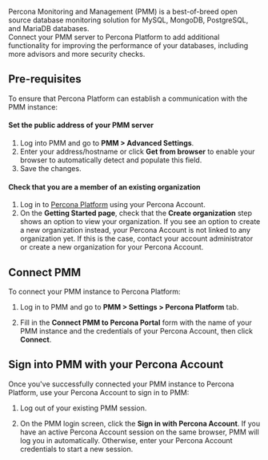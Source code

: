Percona Monitoring and Management (PMM) is a best-of-breed open source database monitoring solution for MySQL, MongoDB, PostgreSQL, and MariaDB databases. <br/>
Connect your PMM server to Percona Platform to add additional functionality for improving the performance of your databases, including more advisors and more security checks.

## Pre-requisites
To ensure that Percona Platform can establish a communication with the PMM instance: 

#### Set the public address of your PMM server 

1. Log into PMM and go to **PMM > Advanced Settings**.
2. Enter your address/hostname or click **Get from browser** to enable your browser to automatically detect and populate this field.
3. Save the changes.

#### Check that you are a member of an existing organization
1. Log in to [Percona Platform](https://portal.percona.com) using your Percona Account.
2. On the **Getting Started page**, check that the **Create organization** step shows an option to view your organization. If you see an option to create a new organization instead, your Percona Account is not linked to any organization yet. If this is the case, contact your account administrator or create a new organization for your Percona Account.


## Connect PMM
To connect your PMM instance to Percona Platform:

1. Log in to PMM and go to **PMM > Settings > Percona Platform** tab.

2. Fill in the **Connect PMM to Percona Portal** form with the name of your PMM instance and the credentials of your Percona Account, then click **Connect**.

## Sign into PMM with your Percona Account
Once you've successfully connected your PMM instance to Percona Platform, use your Percona Account to sign in to PMM:

1. Log out of your existing PMM session.

2.  On the PMM login screen, click the **Sign in with Percona Account**.
 If you have an active Percona Account session on the same browser, PMM will log you in automatically. Otherwise, enter your Percona Account credentials to start a new session.

